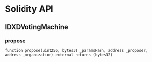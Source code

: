 # Solidity API

## IDXDVotingMachine

### propose

```solidity
function propose(uint256, bytes32 _paramsHash, address _proposer, address _organization) external returns (bytes32)
```

